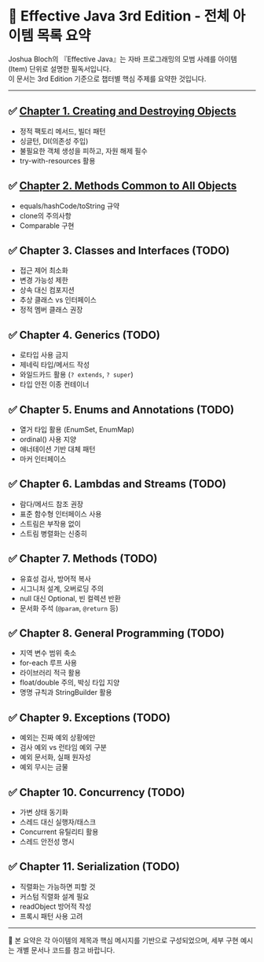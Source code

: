 # 📘 Effective Java 3rd Edition - 전체 아이템 목록 요약

Joshua Bloch의 『Effective Java』는 자바 프로그래밍의 모범 사례를 아이템(Item) 단위로 설명한 필독서입니다.  
이 문서는 3rd Edition 기준으로 챕터별 핵심 주제를 요약한 것입니다.

---

## ✅ [Chapter 1. Creating and Destroying Objects](01.md)
- 정적 팩토리 메서드, 빌더 패턴
- 싱글턴, DI(의존성 주입)
- 불필요한 객체 생성을 피하고, 자원 해제 필수
- try-with-resources 활용

## ✅ [Chapter 2. Methods Common to All Objects](02.md)
- equals/hashCode/toString 규약
- clone의 주의사항
- Comparable 구현

## ✅ Chapter 3. Classes and Interfaces (TODO)
- 접근 제어 최소화
- 변경 가능성 제한
- 상속 대신 컴포지션
- 추상 클래스 vs 인터페이스
- 정적 멤버 클래스 권장

## ✅ Chapter 4. Generics (TODO)
- 로타입 사용 금지
- 제네릭 타입/메서드 작성
- 와일드카드 활용 (`? extends`, `? super`)
- 타입 안전 이종 컨테이너

## ✅ Chapter 5. Enums and Annotations (TODO)
- 열거 타입 활용 (EnumSet, EnumMap)
- ordinal() 사용 지양
- 애너테이션 기반 대체 패턴
- 마커 인터페이스

## ✅ Chapter 6. Lambdas and Streams (TODO)
- 람다/메서드 참조 권장
- 표준 함수형 인터페이스 사용
- 스트림은 부작용 없이
- 스트림 병렬화는 신중히

## ✅ Chapter 7. Methods (TODO)
- 유효성 검사, 방어적 복사
- 시그니처 설계, 오버로딩 주의
- null 대신 Optional, 빈 컬렉션 반환
- 문서화 주석 (`@param`, `@return` 등)

## ✅ Chapter 8. General Programming (TODO)
- 지역 변수 범위 축소
- for-each 루프 사용
- 라이브러리 적극 활용
- float/double 주의, 박싱 타입 지양
- 명명 규칙과 StringBuilder 활용

## ✅ Chapter 9. Exceptions (TODO)
- 예외는 진짜 예외 상황에만
- 검사 예외 vs 런타임 예외 구분
- 예외 문서화, 실패 원자성
- 예외 무시는 금물

## ✅ Chapter 10. Concurrency (TODO)
- 가변 상태 동기화
- 스레드 대신 실행자/태스크
- Concurrent 유틸리티 활용
- 스레드 안전성 명시

## ✅ Chapter 11. Serialization (TODO)
- 직렬화는 가능하면 피할 것
- 커스텀 직렬화 설계 필요
- readObject 방어적 작성
- 프록시 패턴 사용 고려

---

📌 본 요약은 각 아이템의 제목과 핵심 메시지를 기반으로 구성되었으며, 세부 구현 예시는 개별 문서나 코드를 참고 바랍니다.
